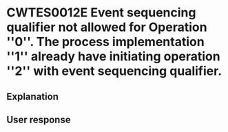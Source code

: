 # CWTES0012E Event sequencing qualifier not allowed for Operation ''0''. The process implementation ''1'' already have initiating operation ''2'' with event sequencing qualifier.

## Explanation

## User response